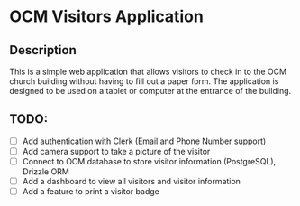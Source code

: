 # OCM Visitors Application

## Description
This is a simple web application that allows visitors to check in to the OCM church building without having to fill out a paper form. The application is designed to be used on a tablet or 
computer at the entrance of the building. 

## TODO:
- [ ] Add authentication with Clerk (Email and Phone Number support)
- [ ] Add camera support to take a picture of the visitor
- [ ] Connect to OCM database to store visitor information (PostgreSQL), Drizzle ORM
- [ ] Add a dashboard to view all visitors and visitor information
- [ ] Add a feature to print a visitor badge 